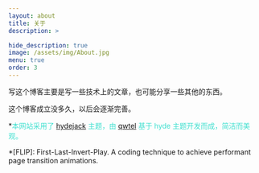 ```yaml
---
layout: about
title: 关于
description: >

hide_description: true
image: /assets/img/About.jpg
menu: true
order: 3
---
```

写这个博客主要是写一些技术上的文章，也可能分享一些其他的东西。

这个博客成立没多久，以后会逐渐完善。

*<font color=#40e0d0>本网站采用了 [hydejack](https://github.com/qwtel/hydejack) 主题，由 [qwtel](https://github.com/qwtel) 基于 hyde 主题开发而成，简洁而美观。</font>

*[FLIP]: First-Last-Invert-Play. A coding technique to achieve performant page transition animations.
